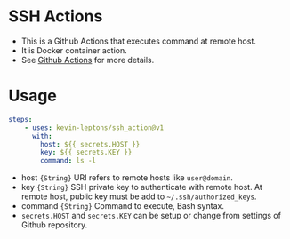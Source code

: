 # SSH Actions

* This is a Github Actions that executes command at remote host.
* It is Docker container action.
* See [Github Actions](https://docs.github.com/en/actions) for more details.

# Usage

```yml
steps:
    - uses: kevin-leptons/ssh_action@v1
      with:
        host: ${{ secrets.HOST }}
        key: ${{ secrets.KEY }}
        command: ls -l
```

* host `{String}` URI refers to remote hosts like `user@domain`.
* key `{String}` SSH private key to authenticate with remote host. At remote
  host, public key must be add to `~/.ssh/authorized_keys`.
* command `{String}` Command to execute, Bash syntax.
* `secrets.HOST` and `secrets.KEY` can be setup or change from settings of
  Github repository.
